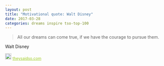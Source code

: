 ```yaml
---
layout: post
title: "Motivational quote: Walt Disney"
date: 2017-03-28
categories: dreams inspire tso-top-100
---
```

> All our dreams can come true, if we have the courage to pursue them.

Walt Disney

<span style="z-index:50;font-size:0.9em;"><img src="https://theysaidso.com/branding/theysaidso.png" height="20" width="20" alt="theysaidso.com"/><a href="https://theysaidso.com" title="Powered by quotes from theysaidso.com" style="color: #9fcc25; margin-left: 4px; vertical-align: middle;">theysaidso.com</a></span>
